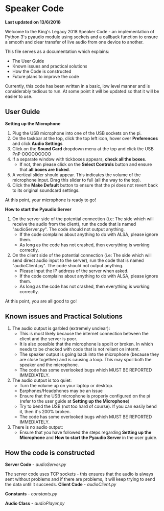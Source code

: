 # Speaker Code
**Last updated on 13/6/2018**

Welcome to the King's Legacy 2018 Speaker Code - an implementation of Python 3's pyaudio module using sockets and a callback function to ensure a smooth and clear transfer of live audio from one device to another.

This file serves as a documentation which explains:
* The User Guide
* Known issues and practical solutions
* How the Code is constructed
* Future plans to improve the code

Currently, this code has been written in a basic, low level manner and is considerably tedious to run. At some point it will be updated so that it will be easier to use.
## User Guide
**Setting up the Microphone**
1. Plug the USB microphone into one of the USB sockets on the pi.
2. On the taskbar at the top, click the top left icon, hover over **Preferences** and click **Audio Settings**
3. Click on the **Sound Card** dropdown menu at the top and click the USB PnP OOOOOOOOO
4. If a separate window with tickboxes appears, **check all the boxes**.
	* If not, then please click on the **Select Controls** button and ensure that **all boxes are ticked**.
5. A vertical slider should appear. This indicates the volume of the microphone input. Drag this slider to full (all the way to the top).
6. Click the **Make Default** button to ensure that the pi does not revert back to its original soundcard settings.

At this point, your microphone is ready to go!

**How to start the Pyaudio Server**
1. On the server side of the potential connection (i.e: The side which will receive the audio from the client), run the code that is named "audioServer.py". The code should not output anything.
	- If the code complains about anything to do with ALSA, please ignore them.
	- As long as the code has not crashed, then everything is working correctly.
2. On the client side of the potential connection (i.e: The side which will send direct audio input to the server), run the code that is named "audioClient.py". The code should not output anything.
	- Please input the IP address of the server when asked.
	- If the code complains about anything to do with ALSA, please ignore them.
	- As long as the code has not crashed, then everything is working correctly.

At this point, you are all good to go!

## Known issues and Practical Solutions
1. The audio output is garbled (extremely unclear):
	- This is most likely because the internet connection between the client and the server is poor.
	- It is also possible that the microphone is spoilt or broken. In which needs to be checked with code that is not reliant on internt.
	- The speaker output is going back into the microphone (because they are close together) and is causing a loop. This may spoil both the speaker and the microphone.
	- The code has some overlooked bugs which MUST BE REPORTED IMMEDIATELY.
2. The audio output is too quiet:
	- Turn the volume up on your laptop or desktop.
	- Earphones/Headphones may be an issue
	- Ensure that the USB microphone is properly configured on the pi (refer to the user guide at **Setting up the Microphone**)
	- Try to bend the USB (not too hard of course). If you can easily bend it, then it's 200% broken.
	- The code has some overlooked bugs which MUST BE REPORTED IMMEDIATELY.
3. There is no audio output:
	- Ensure that you have followed the steps regarding **Setting up the Microphone** and **How to start the Pyaudio Server** in the user guide.

## How the code is constructed
**Server Code** - *audioServer.py*

The server code uses TCP sockets - this ensures that the audio is always sent without problems and if there are problems, it will keep trying to send the data until it succeeds.
**Client Code** - *audioClient.py*

**Constants** - *constants.py*

**Audio Class** - *audioPlayer.py*

